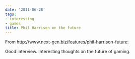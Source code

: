 ```yaml
---
date: '2011-06-28'
tags:
- interesting
- games
title: Phil Harrison on the future
---
```


From http://www.next-gen.biz/features/phil-harrison-future:

Good interview. Interesting thoughts on the future of gaming.
